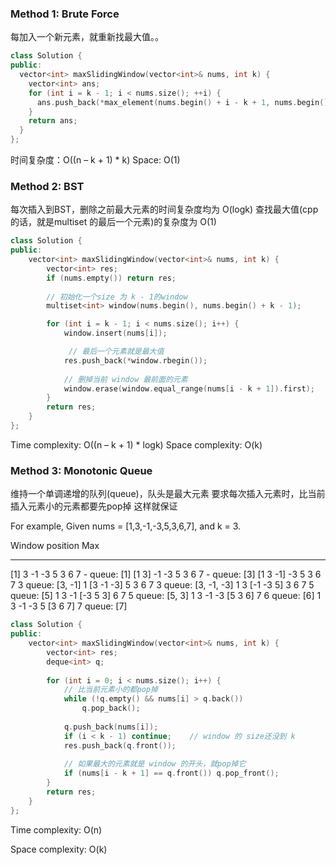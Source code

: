 ### Method 1: Brute Force
每加入一个新元素，就重新找最大值。。

```cpp
class Solution {
public:
  vector<int> maxSlidingWindow(vector<int>& nums, int k) {    
    vector<int> ans;
    for (int i = k - 1; i < nums.size(); ++i) {
      ans.push_back(*max_element(nums.begin() + i - k + 1, nums.begin() + i + 1));
    }
    return ans;
  }
};
```
时间复杂度：O((n – k + 1) * k)
Space: O(1)

### Method 2: BST

每次插入到BST，删除之前最大元素的时间复杂度均为 O(logk)
查找最大值(cpp的话，就是multiset 的最后一个元素)的复杂度为 O(1)

```cpp
class Solution {
public:
    vector<int> maxSlidingWindow(vector<int>& nums, int k) {
        vector<int> res;
        if (nums.empty()) return res;
        
        // 初始化一个size 为 k - 1的window
        multiset<int> window(nums.begin(), nums.begin() + k - 1);

        for (int i = k - 1; i < nums.size(); i++) {
            window.insert(nums[i]);

             // 最后一个元素就是最大值
            res.push_back(*window.rbegin());
            
            // 删掉当前 window 最前面的元素
            window.erase(window.equal_range(nums[i - k + 1]).first);
        }
        return res;
    }
};
```

Time complexity: O((n – k + 1) * logk)
Space complexity: O(k)

### Method 3: Monotonic Queue

维持一个单调递增的队列(queue)，队头是最大元素
要求每次插入元素时，比当前插入元素小的元素都要先pop掉
这样就保证

For example,
Given nums = [1,3,-1,-3,5,3,6,7], and k = 3.

Window position                Max
---------------               -----
[1]  3  -1 -3  5  3  6  7       -     queue: [1]
[1  3]  -1 -3  5  3  6  7       -     queue: [3]
[1  3  -1] -3  5  3  6  7       3     queue: [3, -1]
 1 [3  -1  -3] 5  3  6  7       3     queue: [3, -1, -3]
 1  3 [-1  -3  5] 3  6  7       5     queue: [5]
 1  3  -1 [-3  5  3] 6  7       5     queue: [5, 3]
 1  3  -1  -3 [5  3  6] 7       6     queue: [6]
 1  3  -1  -3  5 [3  6  7]      7     queue: [7]

```cpp
class Solution {
public:
    vector<int> maxSlidingWindow(vector<int>& nums, int k) {
        vector<int> res;
        deque<int> q;        
    
        for (int i = 0; i < nums.size(); i++) {
            // 比当前元素小的都pop掉
            while (!q.empty() && nums[i] > q.back())
                q.pop_back();
            
            q.push_back(nums[i]);
            if (i < k - 1) continue;    // window 的 size还没到 k
            res.push_back(q.front());
            
            // 如果最大的元素就是 window 的开头，就pop掉它
            if (nums[i - k + 1] == q.front()) q.pop_front();
        }
        return res;
    }
};
```

Time complexity: O(n)

Space complexity: O(k)

